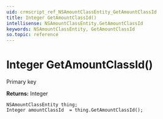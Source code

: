 ```yaml
---
uid: crmscript_ref_NSAmountClassEntity_GetAmountClassId
title: Integer GetAmountClassId()
intellisense: NSAmountClassEntity.GetAmountClassId
keywords: NSAmountClassEntity, GetAmountClassId
so.topic: reference
---
```


# Integer GetAmountClassId()

Primary key

**Returns:** Integer

```crmscript
NSAmountClassEntity thing;
Integer amountClassId  = thing.GetAmountClassId();
```

